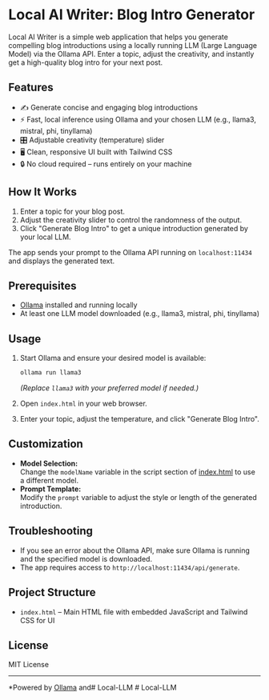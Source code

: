 # Local AI Writer: Blog Intro Generator

Local AI Writer is a simple web application that helps you generate compelling blog introductions using a locally running LLM (Large Language Model) via the Ollama API. Enter a topic, adjust the creativity, and instantly get a high-quality blog intro for your next post.

## Features

- ✍️ Generate concise and engaging blog introductions
- ⚡ Fast, local inference using Ollama and your chosen LLM (e.g., llama3, mistral, phi, tinyllama)
- 🎛️ Adjustable creativity (temperature) slider
- 🖥️ Clean, responsive UI built with Tailwind CSS
- 🔒 No cloud required – runs entirely on your machine

## How It Works

1. Enter a topic for your blog post.
2. Adjust the creativity slider to control the randomness of the output.
3. Click "Generate Blog Intro" to get a unique introduction generated by your local LLM.

The app sends your prompt to the Ollama API running on `localhost:11434` and displays the generated text.

## Prerequisites

- [Ollama](https://ollama.com/) installed and running locally
- At least one LLM model downloaded (e.g., llama3, mistral, phi, tinyllama)

## Usage

1. Start Ollama and ensure your desired model is available:
   ```sh
   ollama run llama3
   ```
   *(Replace `llama3` with your preferred model if needed.)*

2. Open `index.html` in your web browser.

3. Enter your topic, adjust the temperature, and click "Generate Blog Intro".

## Customization

- **Model Selection:**  
  Change the `modelName` variable in the script section of [index.html](index.html) to use a different model.
- **Prompt Template:**  
  Modify the `prompt` variable to adjust the style or length of the generated introduction.

## Troubleshooting

- If you see an error about the Ollama API, make sure Ollama is running and the specified model is downloaded.
- The app requires access to `http://localhost:11434/api/generate`.

## Project Structure

- `index.html` – Main HTML file with embedded JavaScript and Tailwind CSS for UI

## License

MIT License

---

*Powered by [Ollama](https://ollama.com/) and#   L o c a l - L L M  
 #   L o c a l - L L M  
 